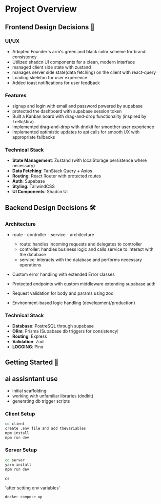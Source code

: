 # Project Overview

## Frontend Design Decisions 🎨

### UI/UX

- Adopted Founder's arm's green and black color scheme for brand consistency
- Utilized shadcn UI components for a clean, modern interface
- managed client side state with zustand
- manages server side state(data fetching) on the client with react-query
- Loading skeleton for user experience
- Added toast notifications for user feedback

### Features

- signup and login with email and password powered by supabase
- protected the dashboard with supabase session token
- Built a Kanban board with drag-and-drop functionality (inspired by Trello/Jira)
- Implemented drag-and-drop with dndkit for smoother user experience
- Implemented optimistic updates to api calls for smooth UX with appropriate fallbacks

### Technical Stack

- **State Management**: Zustand (with localStorage persistence where necessary)
- **Data Fetching**: TanStack Query + Axios
- **Routing**: React Router with protected routes
- **Auth**: Supabase
- **Styling**: TailwindCSS
- **UI Components**: Shadcn UI

## Backend Design Decisions 🛠️

### Architecture

- route - controller - service - architecture

  - route: handles incoming requests and delegates to controller
  - controller: handles business logic and calls service to interact with the database
  - service: interacts with the database and performs necessary operations

- Custom error handling with extended Error classes
- Protected endpoints with custom middleware extending supabase auth
- Request validation for body and params using zod
- Environment-based logic handling (development/production)

### Technical Stack

- **Database**: PostreSQL through supabase
- **ORm**: Prisma (Supabase db triggers for consistency)
- **Routing**: Express
- **Validation**: Zod
- **LOGGING**: Pino

## Getting Started 🚀

## ai assisntant use

- initial scaffolding
- working with unfamiliar libraries (dndkit)
- generating db trigger scripts

### Client Setup

```bash
cd client
create .env file and add thevariables
npm install
npm run dev
```

### Server Setup

```bash
cd server
yarn install
npm run dev
```

or

'after setting env variables'

```bash
docker compose up
```
